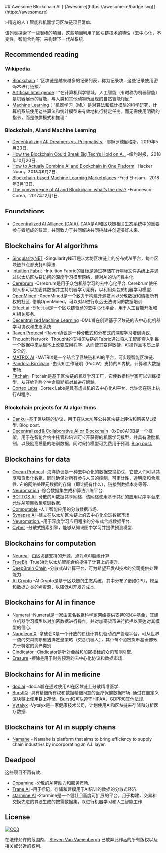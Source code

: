 <div class="github-widget" data-repo="steven2358/awesome-blockchain-ai"></div>
<script async src="https://pagead2.googlesyndication.com/pagead/js/adsbygoogle.js"></script><ins class="adsbygoogle" style="display:block" data-ad-client="ca-pub-6890694312814945" data-ad-slot="5473692530" data-ad-format="auto"  data-full-width-responsive="true"></ins><script>(adsbygoogle = window.adsbygoogle || []).push({});</script>
## Awesome Blockchain AI  [![Awesome](https://awesome.re/badge.svg)](https://awesome.re)

&gt;精选的人工智能和机器学习区块链项目清单.

该列表探索了一些很棒的项目，这些项目利用了区块链技术的特性（去中心化，不变性，智能合约等）来构建下一代AI系统.



## Recommended reading

### Wikipedia

- [Blockchain](https://en.wikipedia.org/wiki/Blockchain)：“区块链是越来越多的记录列表，称为记录块，这些记录使用密码术进行链接.”
- [Artificial Intelligence](https://en.wikipedia.org/wiki/Artificial_intelligence)：“在计算机科学领域，人工智能（有时称为机器智能）是机器展示的智能，与人类和其他动物所展现的自然智能相反.”
- [Machine Learning](https://en.wikipedia.org/wiki/Machine_learning)：“机器学习（ML）是对算法和统计模型的科学研究，计算机系统使用这些算法和统计模型来有效地执行特定任务，而无需使用明确的指令，而是依靠模式和推理.”

### Blockchain, AI and Machine Learning

- [Decentralizing AI: Dreamers vs. Pragmatists.](https://towardsdatascience.com/decentralizing-ai-dreamers-vs-pragmatists-230c48d1b350) -耶稣罗德里格斯，2019年5月23日.
- [How the Blockchain Could Break Big Tech’s Hold on A.I.](https://www.nytimes.com/2018/10/20/technology/how-the-blockchain-could-break-big-techs-hold-on-ai.html) -纽约时报，2018年10月20日.
- [How to Actually Combine AI and Blockchain in One Platform](https://hackernoon.com/how-to-actually-combine-ai-and-blockchain-in-one-platform-ef937e919ec2) -Hacker Noon，2018年6月7日.
- [Blockchain-based Machine Learning Marketplaces](https://medium.com/@FEhrsam/blockchain-based-machine-learning-marketplaces-cb2d4dae2c17) -Fred Ehrsam，2018年3月13日.
- [The convergence of AI and Blockchain: what’s the deal?](https://medium.com/@Francesco_AI/the-convergence-of-ai-and-blockchain-whats-the-deal-60c618e3accc) -Francesco Corea，2017年12月1日.

## Foundations

- [Decentralized AI Alliance (DAIA).](https://daia.foundation/) DAIA是AI和区块链相关生态系统中的重要参与者组成的联盟，共同致力于共同解决共同挑战并创造美好未来.

## Blockchains for AI algorithms

- [SingularityNET](https://singularitynet.io/) -SingularityNET是以太坊区块链上的分布式AI平台，每个区块链节点都支持AI算法.
- [Intuition Fabric](https://intuitionfabric.com) -Intuition Fabric的目标是通过存储在行星际文件系统上并通过以太坊区块链访问的深度学习模型网络，使对AI的访问民主化.
- [Cerebrum](https://cerebrum.world/)  -Cerebrum是用于众包机器学习的去中心化平台.  Cerebrum使任何人都可以加密其数据并主持机器学习竞赛，以利用众包的机器学习模型. 
- [OpenMined](https://openmined.org/)  -OpenMined是一个致力于构建开源技术以分散数据和情报所有权的社区.  借助OpenMined，可以对AI进行永远无法访问的数据培训.
- [Effect.ai](https://effect.ai) -Effect.ai是一个区块链驱动的去中心化平台，用于人工智能开发和AI相关服务.
- [Decentralized Machine Learning](https://decentralizedml.com/) -DML旨在创建基于区块链的去中心化机器学习协议和生态系统.
- [Raven Protocol](https://www.ravenprotocol.com/) -Raven协议是一种分散式和分布式的深度学习培训协议.
- [Thought Network](https://thought.live/) -Thought的支持区块链的Fabric通过将人工智能嵌入到每一个数据中来从根本上改变应用程序，从而使其变得敏捷，可操作且本质上是安全的.
- [MATRIX AI](https://www.matrix.io/) -MATRIX是一个结合了区块链和AI的平台，可实现智能区块链.
- [Pandora Boxchain](https://pandoraboxchain.ai/) -由认知工作证明（PoCW）支持的AI内核，计算和大数据市场.
- [Fitchain](https://fitchain.io/) -Fitchain是基于区块链的机器学习工厂，它使数据科学家可以训练模型，从开始到整个生命周期都对其进行跟踪.
- [Cortex Labs](https://www.cortexlabs.ai/) -Cortex Labs是具有虚拟机的去中心化AI平台，允许您在链上执行AI程序.

### Blockchain projects for AI algorithms
- [Danku](https://github.com/algorithmiaio/danku) -基于区块链的协议，用于在以太坊等公共区块链上评估和购买ML模型. [Blog post.](https://algorithmia.com/research/ml-models-on-blockchain)
- [Decentralized & Collaborative AI on Blockchain](https://github.com/microsoft/0xDeCA10B) -0xDeCA10B是一个框架，用于在智能合约中托管和培训可公开获得的机器学习模型，并具有激励机制，以鼓励高质量的培训数据，同时保持模型可免费用于预测. [Blog post.](https://www.microsoft.com/en-us/research/blog/leveraging-blockchain-to-make-machine-learning-models-more-accessible/)

## Blockchains for data

- [Ocean Protocol](https://oceanprotocol.com/)  -海洋协议是一种去中心化的数据交换协议，它使人们可以共享和货币化数据，同时确保对所有参与人员的控制，可审计性，透明度和合规性.  它的网络处理元数据的存储（即谁拥有什么），链接到数据本身等等.
- [Neuromation](https://neuromation.io/) -综合数据集生成和算法训练平台.
- [BOTTOS AI](https://bottos.org/) -分散的AI数据共享网络，该网络使用基于共识的应用程序平台来允许AI项目收集培训数据.
- [Computable](https://www.computable.io/) -人工智能应用的分散数据市场.
- [Synapse AI](https://blog.synapse.ai/) -建立在以太坊区块链上的去中心化全球数据市场.
- [Neuromation.](https://neuromation.io/) -用于深度学习应用程序的分布式合成数据平台.
- [Cyber](http://cyber.page/) -分散式搜索引擎，能够从知识图中学习并提供预测模型.

## Blockchains for computation

- [Neureal](https://neureal.net/) -由区块链支持的开源，点对点AI超级计算.
- [TrueBit](https://truebit.io/) -TrueBit为以太坊智能合约提供了计算上的提升.
- [DeepBrain Chain](https://www.deepbrainchain.org/) -分散式AI计算平台，可为希望开发AI技术的公司提供处理能力.
- [AI Crypto](https://aicrypto.ai/) -AI Crypto是基于区块链的生态系统，其中分布了诸如GPU，模型和数据之类的AI资源，以降低AI开发的成本.

## Blockchains for AI in finance

- [Numerai](https://numer.ai/) -Numerai是一家由匿名数据科学家网络提供支持的对​​冲基金，其建立机器学习模型以对加密数据进行操作，并对加密货币进行抵押以表达对其模型的信心.
- [Napoleon X](https://www.napoleonx.ai/) -拿破仑X是一个开放的在线计算机驱动资产管理平台，可从世界一流的交易商那里选择定量策略（交易机器人），其中每个加密货币基金都致力于特定的资产类别.
- [Cindicator](https://cindicator.com/) -Cindicator是针对金融和加密指标的众包预测引擎. 
- [Erasure](https://erasure.xxx/) -擦除是用于财务预测的去中心化协议和数据市场.

## Blockchains for AI in medicine

- [doc.ai](https://doc.ai/about) -doc.ai旨在通过使用AI在区块链上分散精准医学.
- [BurstIQ](https://www.burstiq.com/)  -具有精细所有权和数据精细同意的医疗保健数据市场.  通过在自定义区块链上使用链上存储，BurstIQ可以遵守HIPAA，GDPR和其他法规.
- [Vytalyx](https://vytalyx.io/) -Vytalyx是一家健康技术公司，计划使用AI和区块链来存储和分析医疗数据.

## Blockchains for AI in supply chains

- [Namahe](https://namahe.io/) - Namahe is platform that aims to bring efficiency to supply chain industries by incorporating an A.I. layer.

## Deadpool

这些项目不再有效.

- [Dopamine](https://dopamine.ai/) -分散的AI劳动力和服务市场.
- [Trane AI](http://www.trane.ai/) -用于标记，存储和建模用于AI培训的数据的分散式经济.
- [starmine AI](http://starmine.ai/) -Starmine是一个健壮且高度可扩展的平台，用于构建，交易和交换先进的算法生成的按需数据集，以进行机器学习和人工智能工作.

## License

[![CC0](http://mirrors.creativecommons.org/presskit/buttons/88x31/svg/cc-zero.svg)](https://creativecommons.org/publicdomain/zero/1.0/)

在法律允许的范围内， [Steven Van Vaerenbergh](https://github.com/steven2358) 已放弃此作品的所有版权以及相关或邻近的权利.
